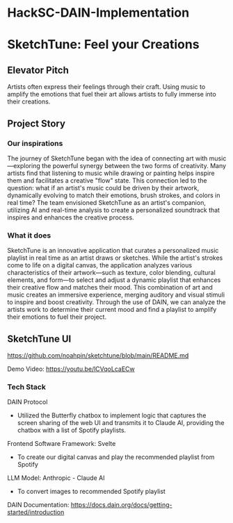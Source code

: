 # HackSC-DAIN-Implementation
# SketchTune: Feel your Creations

## Elevator Pitch
Artists often express their feelings through their craft. Using music to amplify the emotions that fuel their art allows artists to fully immerse into their creations.

## Project Story

### Our inspirations
The journey of SketchTune began with the idea of connecting art with music—exploring the powerful synergy between the two forms of creativity. Many artists find that listening to music while drawing or painting helps inspire them and facilitates a creative "flow" state. This connection led to the question: what if an artist's music could be driven by their artwork, dynamically evolving to match their emotions, brush strokes, and colors in real time? The team envisioned SketchTune as an artist's companion, utilizing AI and real-time analysis to create a personalized soundtrack that inspires and enhances the creative process.

### What it does
SketchTune is an innovative application that curates a personalized music playlist in real time as an artist draws or sketches. While the artist's strokes come to life on a digital canvas, the application analyzes various characteristics of their artwork—such as texture, color blending, cultural elements, and form—to select and adjust a dynamic playlist that enhances their creative flow and matches their mood. This combination of art and music creates an immersive experience, merging auditory and visual stimuli to inspire and boost creativity. 
Through the use of DAIN, we can analyze the artists work to determine their current mood and find a playlist to amplify their emotions to fuel their project.

## SketchTune UI 
https://github.com/noahpin/sketchtune/blob/main/README.md

Demo Video:
https://youtu.be/lCVqoLcaECw

### Tech Stack
DAIN Protocol
- Utilized the Butterfly chatbox to implement logic that captures the screen sharing of the web UI and transmits it to Claude AI, providing the chatbox with a list of Spotify playlists.

Frontend Software Framework: Svelte
- To create our digital canvas and play the recommended playlist from Spotify
  
LLM Model: Anthropic - Claude AI
- To convert images to recommended Spotify playlist

DAIN Documentation: https://docs.dain.org/docs/getting-started/introduction
